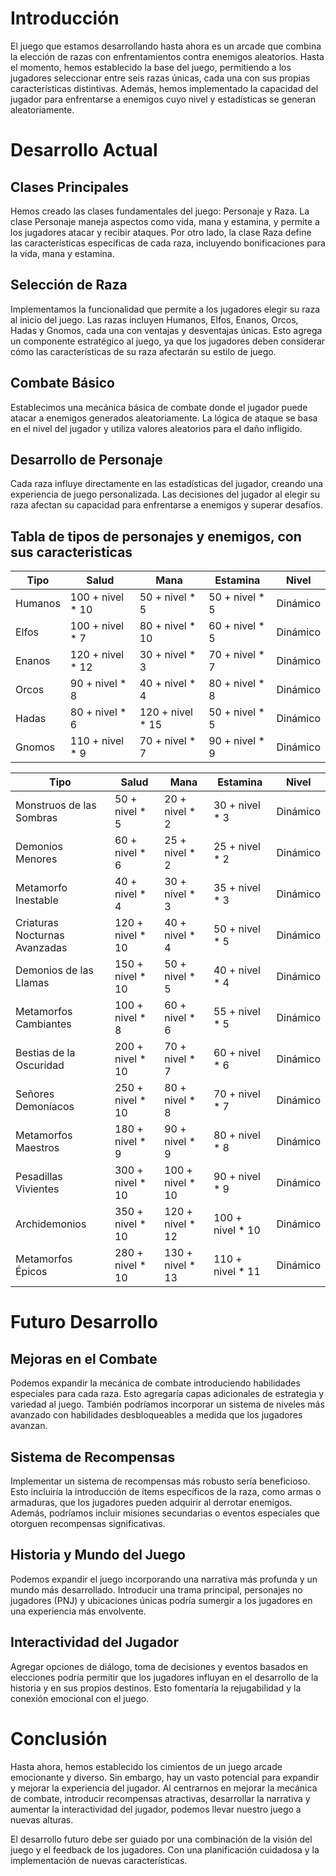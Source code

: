 <h1>Introducción</h1>

El juego que estamos desarrollando hasta ahora es un  arcade que combina la elección de razas con enfrentamientos contra enemigos aleatorios. Hasta el momento, hemos establecido la base del juego, permitiendo a los jugadores seleccionar entre seis razas únicas, cada una con sus propias características distintivas. Además, hemos implementado la capacidad del jugador para enfrentarse a enemigos cuyo nivel y estadísticas se generan aleatoriamente.

<h1>Desarrollo Actual</h1>

<h2>Clases Principales</h2>

Hemos creado las clases fundamentales del juego: Personaje y Raza. La clase Personaje maneja aspectos como vida, mana y estamina, y permite a los jugadores atacar y recibir ataques. Por otro lado, la clase Raza define las características específicas de cada raza, incluyendo bonificaciones para la vida, mana y estamina.

<h2>Selección de Raza</h2>

Implementamos la funcionalidad que permite a los jugadores elegir su raza al inicio del juego. Las razas incluyen Humanos, Elfos, Enanos, Orcos, Hadas y Gnomos, cada una con ventajas y desventajas únicas. Esto agrega un componente estratégico al juego, ya que los jugadores deben considerar cómo las características de su raza afectarán su estilo de juego.

<h2>Combate Básico</h2>

Establecimos una mecánica básica de combate donde el jugador puede atacar a enemigos generados aleatoriamente. La lógica de ataque se basa en el nivel del jugador y utiliza valores aleatorios para el daño infligido.

<h2>Desarrollo de Personaje</h2>
  
Cada raza influye directamente en las estadísticas del jugador, creando una experiencia de juego personalizada. Las decisiones del jugador al elegir su raza afectan su capacidad para enfrentarse a enemigos y superar desafíos.

<h2>Tabla de tipos de personajes y enemigos, con sus caracteristicas</h2>


Tipo                           | Salud                  | Mana             | Estamina         | Nivel    
-----------------------------   |------------------------|------------------|------------------|----------
Humanos                        | 100 + nivel * 10       | 50 + nivel * 5   | 50 + nivel * 5   | Dinámico 
Elfos                          | 100 + nivel * 7        | 80 + nivel * 10  | 60 + nivel * 5   | Dinámico 
Enanos                         | 120 + nivel * 12       | 30 + nivel * 3   | 70 + nivel * 7   | Dinámico 
Orcos                          | 90 + nivel * 8         | 40 + nivel * 4   | 80 + nivel * 8   | Dinámico 
Hadas                          | 80 + nivel * 6         | 120 + nivel * 15 | 50 + nivel * 5   | Dinámico 
Gnomos                         | 110 + nivel * 9        | 70 + nivel * 7   | 90 + nivel * 9   | Dinámico 

Tipo                           | Salud                  | Mana             | Estamina         | Nivel    
-------------------------------|------------------------|------------------|------------------|----------
Monstruos de las Sombras       | 50 + nivel * 5         | 20 + nivel * 2   | 30 + nivel * 3   | Dinámico 
Demonios Menores               | 60 + nivel * 6         | 25 + nivel * 2   | 25 + nivel * 2   | Dinámico 
Metamorfo Inestable            | 40 + nivel * 4         | 30 + nivel * 3   | 35 + nivel * 3   | Dinámico 
Criaturas Nocturnas Avanzadas  | 120 + nivel * 10       | 40 + nivel * 4   | 50 + nivel * 5   | Dinámico 
Demonios de las Llamas         | 150 + nivel * 10       | 50 + nivel * 5   | 40 + nivel * 4   | Dinámico 
Metamorfos Cambiantes          | 100 + nivel * 8        | 60 + nivel * 6   | 55 + nivel * 5   | Dinámico 
Bestias de la Oscuridad        | 200 + nivel * 10       | 70 + nivel * 7   | 60 + nivel * 6   | Dinámico 
Señores Demoníacos             | 250 + nivel * 10       | 80 + nivel * 8   | 70 + nivel * 7   | Dinámico 
Metamorfos Maestros            | 180 + nivel * 9        | 90 + nivel * 9   | 80 + nivel * 8   | Dinámico 
Pesadillas Vivientes           | 300 + nivel * 10       | 100 + nivel * 10 | 90 + nivel * 9   | Dinámico 
Archidemonios                  | 350 + nivel * 10       | 120 + nivel * 12 | 100 + nivel * 10 | Dinámico 
Metamorfos Épicos              | 280 + nivel * 10       | 130 + nivel * 13 | 110 + nivel * 11 | Dinámico 


<h1>Futuro Desarrollo</h1>
<h2>Mejoras en el Combate</h2>
  
Podemos expandir la mecánica de combate introduciendo habilidades especiales para cada raza. Esto agregaría capas adicionales de estrategia y variedad al juego. También podríamos incorporar un sistema de niveles más avanzado con habilidades desbloqueables a medida que los jugadores avanzan.

<h2>Sistema de Recompensas</h2>

Implementar un sistema de recompensas más robusto sería beneficioso. Esto incluiría la introducción de ítems específicos de la raza, como armas o armaduras, que los jugadores pueden adquirir al derrotar enemigos. Además, podríamos incluir misiones secundarias o eventos especiales que otorguen recompensas significativas.

<h2>Historia y Mundo del Juego</h2>
Podemos expandir el juego incorporando una narrativa más profunda y un mundo más desarrollado. Introducir una trama principal, personajes no jugadores (PNJ) y ubicaciones únicas podría sumergir a los jugadores en una experiencia más envolvente.

<h2>Interactividad del Jugador</h2>
Agregar opciones de diálogo, toma de decisiones y eventos basados en elecciones podría permitir que los jugadores influyan en el desarrollo de la historia y en sus propios destinos. Esto fomentaría la rejugabilidad y la conexión emocional con el juego.


<h1>Conclusión</h1>
Hasta ahora, hemos establecido los cimientos de un juego arcade emocionante y diverso. Sin embargo, hay un vasto potencial para expandir y mejorar la experiencia del jugador. Al centrarnos en mejorar la mecánica de combate, introducir recompensas atractivas, desarrollar la narrativa y aumentar la interactividad del jugador, podemos llevar nuestro juego a nuevas alturas.

El desarrollo futuro debe ser guiado por una combinación de la visión del juego y el feedback de los jugadores. Con una planificación cuidadosa y la implementación de nuevas características.
